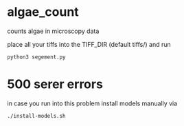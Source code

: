 # algae_count
counts algae in microscopy data

place all your tiffs into the TIFF_DIR (default tiffs/) and run

```
python3 segement.py
```

# 500 serer errors
in case you run into this problem install models manually via
```
./install-models.sh
```
